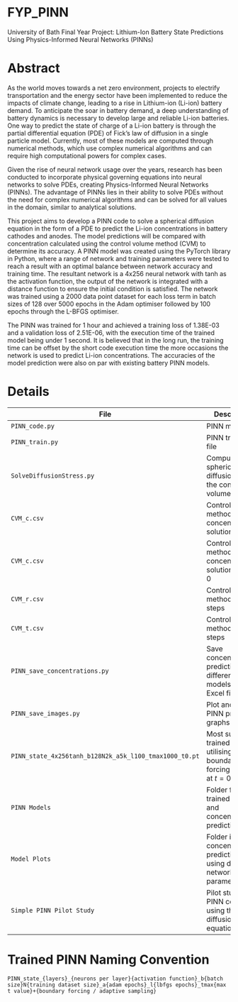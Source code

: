 # FYP_PINN
University of Bath Final Year Project: Lithium-Ion Battery State Predictions Using Physics-Informed Neural Networks (PINNs)

# Abstract
As the world moves towards a net zero environment, projects to electrify transportation and the energy sector have been implemented to reduce the impacts of climate change, leading to a rise in Lithium-ion (Li-ion) battery demand. To anticipate the soar in battery demand, a deep understanding of battery dynamics is necessary to develop large and reliable Li-ion batteries. One way to predict the state of charge of a Li-ion battery is through the partial differential equation (PDE) of Fick’s law of diffusion in a single particle model. Currently, most of these models are computed through numerical methods, which use complex numerical algorithms and can require high computational powers for complex cases.  
  
Given the rise of neural network usage over the years, research has been conducted to incorporate physical governing equations into neural networks to solve PDEs, creating Physics-Informed Neural Networks (PINNs). The advantage of PINNs lies in their ability to solve PDEs without the need for complex numerical algorithms and can be solved for all values in the domain, similar to analytical solutions.  
  
This project aims to develop a PINN code to solve a spherical diffusion equation in the form of a PDE to predict the Li-ion concentrations in battery cathodes and anodes. The model predictions will be compared with concentration calculated using the control volume method (CVM) to determine its accuracy.
A PINN model was created using the PyTorch library in Python, where a range of network and training parameters were tested to reach a result with an optimal balance between network accuracy and training time. The resultant network is a 4x256 neural network with tanh as the activation function, the output of the network is integrated with a distance function to ensure the initial condition is satisfied. The network was trained using a 2000 data point dataset for each loss term in batch sizes of 128 over 5000 epochs in the Adam optimiser followed by 100 epochs through the L-BFGS optimiser.  
  
The PINN was trained for 1 hour and achieved a training loss of 1.38E-03 and a validation loss of 2.51E-06, with the execution time of the trained model being under 1 second. It is believed that in the long run, the training time can be offset by the short code execution time the more occasions the network is used to predict Li-ion concentrations. The accuracies of the model prediction were also on par with existing battery PINN models.

# Details
| File | Description |
| --- | --- |
| `PINN_code.py` | PINN model |
| `PINN_train.py` | PINN training file |
| `SolveDiffusionStress.py` | Compute spherical diffusion using the control volume method |
| `CVM_c.csv` | Control volume method concentration solution |
| `CVM_c.csv` | Control volume method concentration solution for $\theta =0$ |
| `CVM_r.csv` | Control volume method spatial steps |
| `CVM_t.csv` | Control volume method time steps |
| `PINN_save_concentrations.py` | Save concentration predictions from different PINN models into Excel files |
| `PINN_save_images.py` | Plot and save PINN prediction graphs |
| `PINN_state_4x256tanh_b128N2k_a5k_l100_tmax1000_t0.pt` | Most successful trained PINN utilising a boundary forcing function at $t=0$ |
| `PINN Models` | Folder for trained PINNs and concentration prediction data |
| `Model Plots` | Folder including concentration prediction plots using different network/training parameters |
|`Simple PINN Pilot Study` | Pilot study for PINN coding using the diffusion equation |

# Trained PINN Naming Convention
`PINN_state_{layers}_{neurons per layer}{activation function}_b{batch size}N{training dataset size}_a{adam epochs}_l{lbfgs epochs}_tmax{max t value}+{boundary forcing / adaptive sampling}`
